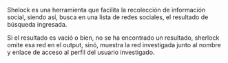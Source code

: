 Shelock es una herramienta que facilita la recolección de información social, siendo así, busca en una lista de redes sociales, el resultado de búsqueda ingresada.

Si el resultado es vació o bien, no se ha encontrado un resultado, sherlock omite esa red en el output, sinó, muestra la red investigada junto al nombre y enlace de acceso al perfil del usuario investigado.